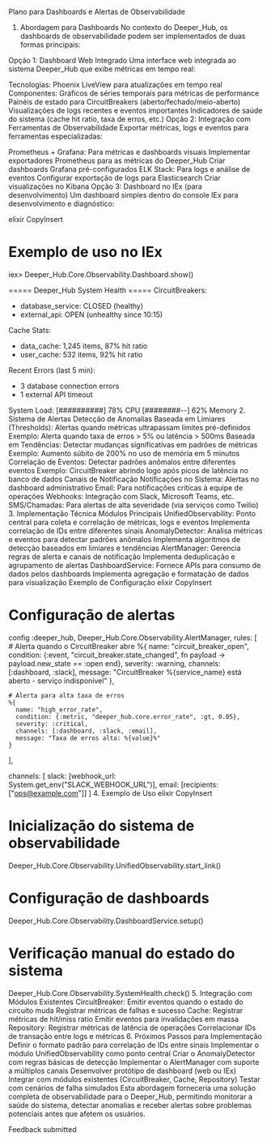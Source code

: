 Plano para Dashboards e Alertas de Observabilidade
1. Abordagem para Dashboards
No contexto do Deeper_Hub, os dashboards de observabilidade podem ser implementados de duas formas principais:

Opção 1: Dashboard Web Integrado
Uma interface web integrada ao sistema Deeper_Hub que exibe métricas em tempo real:

Tecnologias: Phoenix LiveView para atualizações em tempo real
Componentes:
Gráficos de séries temporais para métricas de performance
Painéis de estado para CircuitBreakers (aberto/fechado/meio-aberto)
Visualizações de logs recentes e eventos importantes
Indicadores de saúde do sistema (cache hit ratio, taxa de erros, etc.)
Opção 2: Integração com Ferramentas de Observabilidade
Exportar métricas, logs e eventos para ferramentas especializadas:

Prometheus + Grafana: Para métricas e dashboards visuais
Implementar exportadores Prometheus para as métricas do Deeper_Hub
Criar dashboards Grafana pré-configurados
ELK Stack: Para logs e análise de eventos
Configurar exportação de logs para Elasticsearch
Criar visualizações no Kibana
Opção 3: Dashboard no IEx (para desenvolvimento)
Um dashboard simples dentro do console IEx para desenvolvimento e diagnóstico:

elixir
CopyInsert
# Exemplo de uso no IEx
iex> Deeper_Hub.Core.Observability.Dashboard.show()

===== Deeper_Hub System Health =====
CircuitBreakers:
  - database_service: CLOSED (healthy)
  - external_api: OPEN (unhealthy since 10:15)

Cache Stats:
  - data_cache: 1,245 items, 87% hit ratio
  - user_cache: 532 items, 92% hit ratio

Recent Errors (last 5 min):
  - 3 database connection errors
  - 1 external API timeout

System Load:
  [##########] 78% CPU
  [########--] 62% Memory
2. Sistema de Alertas
Detecção de Anomalias
Baseada em Limiares (Thresholds):
Alertas quando métricas ultrapassam limites pré-definidos
Exemplo: Alerta quando taxa de erros > 5% ou latência > 500ms
Baseada em Tendências:
Detectar mudanças significativas em padrões de métricas
Exemplo: Aumento súbito de 200% no uso de memória em 5 minutos
Correlação de Eventos:
Detectar padrões anômalos entre diferentes eventos
Exemplo: CircuitBreaker abrindo logo após picos de latência no banco de dados
Canais de Notificação
Notificações no Sistema: Alertas no dashboard administrativo
Email: Para notificações críticas à equipe de operações
Webhooks: Integração com Slack, Microsoft Teams, etc.
SMS/Chamadas: Para alertas de alta severidade (via serviços como Twilio)
3. Implementação Técnica
Módulos Principais
UnifiedObservability:
Ponto central para coleta e correlação de métricas, logs e eventos
Implementa correlação de IDs entre diferentes sinais
AnomalyDetector:
Analisa métricas e eventos para detectar padrões anômalos
Implementa algoritmos de detecção baseados em limiares e tendências
AlertManager:
Gerencia regras de alerta e canais de notificação
Implementa deduplicação e agrupamento de alertas
DashboardService:
Fornece APIs para consumo de dados pelos dashboards
Implementa agregação e formatação de dados para visualização
Exemplo de Configuração
elixir
CopyInsert
# Configuração de alertas
config :deeper_hub, Deeper_Hub.Core.Observability.AlertManager,
  rules: [
    # Alerta quando o CircuitBreaker abre
    %{
      name: "circuit_breaker_open",
      condition: {:event, "circuit_breaker.state_changed", fn payload -> 
        payload.new_state == :open 
      end},
      severity: :warning,
      channels: [:dashboard, :slack],
      message: "CircuitBreaker %{service_name} está aberto - serviço indisponível"
    },
    
    # Alerta para alta taxa de erros
    %{
      name: "high_error_rate",
      condition: {:metric, "deeper_hub.core.error_rate", :gt, 0.05},
      severity: :critical,
      channels: [:dashboard, :slack, :email],
      message: "Taxa de erros alta: %{value}%"
    }
  ],
  
  channels: [
    slack: [webhook_url: System.get_env("SLACK_WEBHOOK_URL")],
    email: [recipients: ["ops@example.com"]]
  ]
4. Exemplo de Uso
elixir
CopyInsert
# Inicialização do sistema de observabilidade
Deeper_Hub.Core.Observability.UnifiedObservability.start_link()

# Configuração de dashboards
Deeper_Hub.Core.Observability.DashboardService.setup()

# Verificação manual do estado do sistema
Deeper_Hub.Core.Observability.SystemHealth.check()
5. Integração com Módulos Existentes
CircuitBreaker:
Emitir eventos quando o estado do circuito muda
Registrar métricas de falhas e sucesso
Cache:
Registrar métricas de hit/miss ratio
Emitir eventos para invalidações em massa
Repository:
Registrar métricas de latência de operações
Correlacionar IDs de transação entre logs e métricas
6. Próximos Passos para Implementação
Definir o formato padrão para correlação de IDs entre sinais
Implementar o módulo UnifiedObservability como ponto central
Criar o AnomalyDetector com regras básicas de detecção
Implementar o AlertManager com suporte a múltiplos canais
Desenvolver protótipo de dashboard (web ou IEx)
Integrar com módulos existentes (CircuitBreaker, Cache, Repository)
Testar com cenários de falha simulados
Esta abordagem forneceria uma solução completa de observabilidade para o Deeper_Hub, permitindo monitorar a saúde do sistema, detectar anomalias e receber alertas sobre problemas potenciais antes que afetem os usuários.

Feedback submitted
